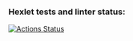### Hexlet tests and linter status:
[![Actions Status](https://github.com/EzerTigger/python-project-83/workflows/hexlet-check/badge.svg)](https://github.com/EzerTigger/python-project-83/actions)